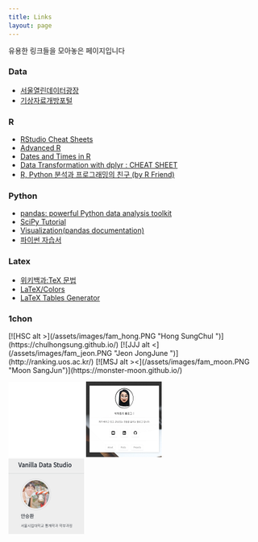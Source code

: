 ```yaml
---
title: Links
layout: page
---
```


유용한 링크들을 모아놓은 페이지입니다

<h3> Data </h3>
  <ul>
  <li> <a href = 'http://data.seoul.go.kr/' > 서울열린데이터광장</a>  </li>
  <li> <a href = 'https://data.kma.go.kr' > 기상자료개방포털</a>  </li>
  </ul>

<h3> R </h3>
  <ul>
  <li> <a href = 'https://rstudio.com/resources/cheatsheets/' > RStudio Cheat Sheets </a>  </li>
  <li> <a href = 'http://adv-r.had.co.nz/Environments.html' > Advanced R </a>  </li>
  <li> <a href = 'https://www.stat.berkeley.edu/~s133/dates.html' > Dates and Times in R </a>  </li>
  <li> <a href = '/assets/labworks/data-transformation.pdf' > Data Transformation with dplyr : CHEAT SHEET  </a>  </li>
  <li> <a href = 'https://rfriend.tistory.com/' > R, Python 분석과 프로그래밍의 친구 (by R Friend) </a>  </li>
  </ul>

<h3> Python </h3>
  <ul>
  <li> <a href = 'https://pandas.pydata.org/pandas-docs/stable/pandas.pdf' > pandas: powerful Python data analysis toolkit </a>  </li>
  <li> <a href = 'https://docs.scipy.org/doc/scipy/reference/tutorial/' > SciPy Tutorial </a>  </li>
  <li> <a href = 'https://pandas.pydata.org/pandas-docs/version/0.23/visualization.html' > Visualization(pandas documentation) </a>  </li>
  <li> <a href = 'https://docs.python.org/ko/3/tutorial/index.html' > 파이썬 자습서 </a> </li>

  </ul>

<h3> Latex </h3>
  <ul>
  <li> <a href = 'https://ko.wikipedia.org/wiki/%EC%9C%84%ED%82%A4%EB%B0%B1%EA%B3%BC:TeX_%EB%AC%B8%EB%B2%95'> 위키백과:TeX 문법 </a>  </li>
  <li> <a href = 'https://en.wikibooks.org/wiki/LaTeX/Colors' > LaTeX/Colors </a>  </li>
  <li> <a href = 'http://www.tablesgenerator.com/'> LaTeX Tables Generator </a>  </li>
  </ul>

<h3> 1chon </h3>
  [![HSC alt >](/assets/images/fam_hong.PNG "Hong SungChul ")](https://chulhongsung.github.io/)
  [![JJJ alt <](/assets/images/fam_jeon.PNG "Jeon JongJune ")](http://ranking.uos.ac.kr/)
  [![MSJ alt ><](/assets/images/fam_moon.PNG "Moon SangJun")](https://monster-moon.github.io/)


  [![WHO? alt >](/assets/images/fam_who.PNG "Waiting for you")]()
  [![PHW alt <](/assets/images/fam_park.PNG "Park HyeWon ")](https://sdtrd011.github.io/)  
  [![ASH alt ><](/assets/images/fam_an.PNG "An SeungHwan")](https://an-seunghwan.github.io/)

  &nbsp;
